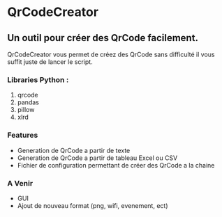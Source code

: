 # QrCodeCreator

## Un outil pour créer des QrCode facilement.

QrCodeCreator vous permet de créez des QrCode sans difficulté il vous suffit juste de lancer le script.

### Libraries Python :

1. qrcode
2. pandas
3. pillow
4. xlrd

### Features

- Generation de QrCode a partir de texte
- Generation de QrCode a partir de tableau Excel ou CSV
- Fichier de configuration permettant de créer des QrCode a la chaine

### A Venir

- GUI
- Ajout de nouveau format (png, wifi, evenement, ect)

